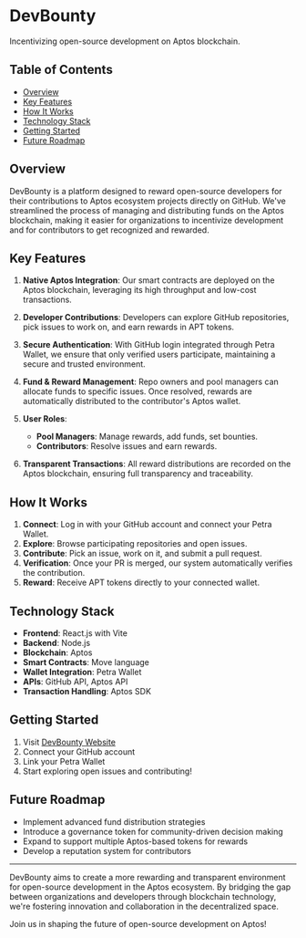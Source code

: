 # DevBounty

Incentivizing open-source development on Aptos blockchain.

## Table of Contents
- [Overview](#overview)
- [Key Features](#key-features)
- [How It Works](#how-it-works)
- [Technology Stack](#technology-stack)
- [Getting Started](#getting-started)
- [Future Roadmap](#future-roadmap)

## Overview

DevBounty is a platform designed to reward open-source developers for their contributions to Aptos ecosystem projects directly on GitHub. We've streamlined the process of managing and distributing funds on the Aptos blockchain, making it easier for organizations to incentivize development and for contributors to get recognized and rewarded.

## Key Features

1. **Native Aptos Integration**: Our smart contracts are deployed on the Aptos blockchain, leveraging its high throughput and low-cost transactions.

2. **Developer Contributions**: Developers can explore GitHub repositories, pick issues to work on, and earn rewards in APT tokens.

3. **Secure Authentication**: With GitHub login integrated through Petra Wallet, we ensure that only verified users participate, maintaining a secure and trusted environment.

4. **Fund & Reward Management**: Repo owners and pool managers can allocate funds to specific issues. Once resolved, rewards are automatically distributed to the contributor's Aptos wallet.

5. **User Roles**:
   - **Pool Managers**: Manage rewards, add funds, set bounties.
   - **Contributors**: Resolve issues and earn rewards.

6. **Transparent Transactions**: All reward distributions are recorded on the Aptos blockchain, ensuring full transparency and traceability.

## How It Works

1. **Connect**: Log in with your GitHub account and connect your Petra Wallet.
2. **Explore**: Browse participating repositories and open issues.
3. **Contribute**: Pick an issue, work on it, and submit a pull request.
4. **Verification**: Once your PR is merged, our system automatically verifies the contribution.
5. **Reward**: Receive APT tokens directly to your connected wallet.

## Technology Stack

- **Frontend**: React.js with Vite
- **Backend**: Node.js
- **Blockchain**: Aptos
- **Smart Contracts**: Move language
- **Wallet Integration**: Petra Wallet
- **APIs**: GitHub API, Aptos API
- **Transaction Handling**: Aptos SDK

## Getting Started

1. Visit [DevBounty Website](https://devbounty.example.com)
2. Connect your GitHub account
3. Link your Petra Wallet
4. Start exploring open issues and contributing!

## Future Roadmap

- Implement advanced fund distribution strategies
- Introduce a governance token for community-driven decision making
- Expand to support multiple Aptos-based tokens for rewards
- Develop a reputation system for contributors

---

DevBounty aims to create a more rewarding and transparent environment for open-source development in the Aptos ecosystem. By bridging the gap between organizations and developers through blockchain technology, we're fostering innovation and collaboration in the decentralized space.

Join us in shaping the future of open-source development on Aptos!
